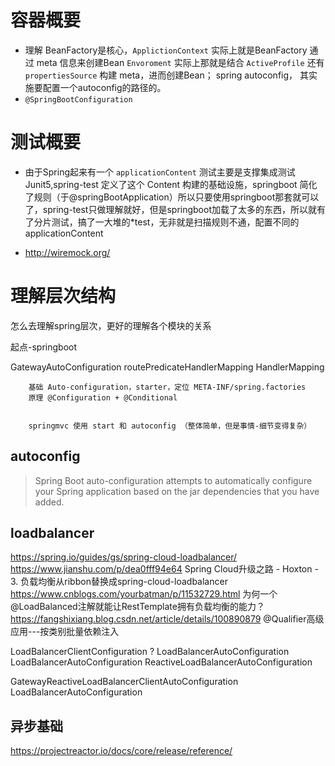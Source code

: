 # 容器概要

- 理解 BeanFactory是核心，`ApplictionContext` 实际上就是BeanFactory 通过 meta 信息来创建Bean `Envoroment` 实际上那就是结合 `ActiveProfile` 还有  `propertiesSource`
构建 meta，进而创建Bean； spring autoconfig， 其实施要配置一个autoconfig的路径的。
- `@SpringBootConfiguration`



# 测试概要
- 由于Spring起来有一个  `applicationContent` 测试主要是支撑集成测试Junit5,spring-test 定义了这个 Content 构建的基础设施，springboot 简化了规则（于@springBootApplication）所以只要使用springboot那套就可以了，spring-test只做理解就好，但是springboot加载了太多的东西，所以就有了分片测试，搞了一大堆的*test，无非就是扫描规则不通，配置不同的 applicationContent

- http://wiremock.org/


# 理解层次结构
怎么去理解spring层次，更好的理解各个模块的关系


起点-springboot

GatewayAutoConfiguration routePredicateHandlerMapping HandlerMapping

```
    基础 Auto-configuration，starter，定位 META-INF/spring.factories
    原理 @Configuration + @Conditional


    springmvc 使用 start 和 autoconfig （整体简单，但是事情-细节变得复杂）
```

## autoconfig

>Spring Boot auto-configuration attempts to automatically configure your Spring application based on the jar dependencies that you have added.

## loadbalancer
https://spring.io/guides/gs/spring-cloud-loadbalancer/
https://www.jianshu.com/p/dea0fff94e64  Spring Cloud升级之路 - Hoxton - 3. 负载均衡从ribbon替换成spring-cloud-loadbalancer
https://www.cnblogs.com/yourbatman/p/11532729.html  为何一个@LoadBalanced注解就能让RestTemplate拥有负载均衡的能力？
https://fangshixiang.blog.csdn.net/article/details/100890879 @Qualifier高级应用---按类别批量依赖注入

LoadBalancerClientConfiguration ? LoadBalancerAutoConfiguration
LoadBalancerAutoConfiguration
ReactiveLoadBalancerAutoConfiguration

GatewayReactiveLoadBalancerClientAutoConfiguration
LoadBalancerAutoConfiguration


## 异步基础
https://projectreactor.io/docs/core/release/reference/
